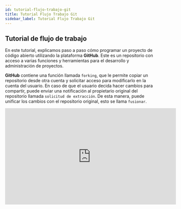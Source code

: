 ```yaml
---
id: tutorial-flujo-trabajo-git
title: Tutorial Flujo Trabajo Git
sidebar_label: Tutorial Flujo Trabajo Git
---
```



## Tutorial de flujo de trabajo

En este tutorial, explicamos paso a paso cómo programar un proyecto de código abierto utilizando la plataforma **GitHub**. Este es un repositorio con acceso a varias funciones y herramientas para el desarrollo y administración de proyectos.

**GitHub** contiene una función llamada `forking`, que le permite copiar un repositorio desde otra cuenta y solicitar acceso para modificarlo en la cuenta del usuario. En caso de que el usuario decida hacer cambios para compartir, puede enviar una notificación al propietario original del repositorio llamada `solicitud de extracción`. De esta manera, puede unificar los cambios con el repositorio original, esto se llama `fusionar`.

<iframe width="560" height="315" src="https://www.youtube.com/embed/K33cFzHWBt0" frameborder="0" allowfullscreen="true"></iframe>